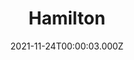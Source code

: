 ---
title: "Hamilton"
year: 2020
date: 2021-11-24T00:00:03.000Z
permalink: /almanac/movies/2021-11-24-hamilton/index.html
link: https://letterboxd.com/rknightuk/film/hamilton-2020/4/
rating: 3
---